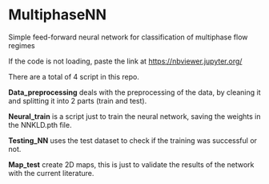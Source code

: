 # MultiphaseNN
Simple feed-forward neural network for classification of multiphase flow regimes

If the code is not loading, paste the link at https://nbviewer.jupyter.org/

There are a total of 4 script in this repo.

**Data_preprocessing** deals with the preprocessing of the data, by cleaning it and splitting it into 2 parts (train and test).

**Neural_train** is a script just to train the neural network, saving the weights in the NNKLD.pth file.

**Testing_NN** uses the test dataset to check if the training was successful or not.

**Map_test** create 2D maps, this is just to validate the results of the network with the current literature.
